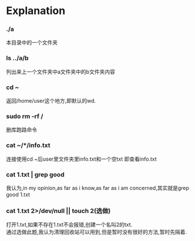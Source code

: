 # Explanation
### ./a     
本目录中的一个文件夹
### ls ../a/b     
列出来上一个文件夹中a文件夹中的b文件夹内容    
### cd ~
返回/home/user这个地方,即默认的wd.
### sudo rm -rf /
删库跑路命令
### cat ~/*/info.txt
连接使用cd ~后user里文件夹里info.txt和一个空txt 即查看info.txt
### cat 1.txt | grep good
我认为,in my opinion,as far as i know,as far as i am concerned,其实就是grep good 1.txt
### cat 1.txt 2>/dev/null || touch 2(选做)
打开1.txt,如果不存在1.txt不会报错,创建一个名叫2的txt.     
通过选做此题,我认为清理回收站可以用到,但是暂时没有很好的方法,暂时先隔着.    

